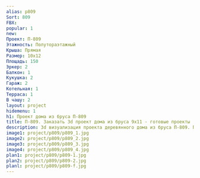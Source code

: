 ```yaml
---
alias: p809
Sort: 809
FBX: 
popular: 1
new: 
Проект: П-809
Этажность: Полутораэтажный
Крыша: Прямая
Размер: 10х12
Площадь: 150
Эркер: 2
Балкон: 1
Кукушка: 2
Гараж: 2
Котельная: 1
Терраса: 1
В чашу: 2
layout: project
hidemenu: 1
h1: Проект дома из бруса П-809
title: П-809. Заказать 3d проект дома из бруса 9х11 - готовые проекты
description: 3d визуализация проекта деревянного дома из бруса П-809. Площадь 150 м2, размер 9х11. Вы можете внести любые изменения в проект.
image1: project/p809/p809_1.jpg
image2: project/p809/p809_2.jpg
image3: project/p809/p809_3.jpg
image4: project/p809/p809_4.jpg
plan1: project/p809/p809-1.jpg
plan2: project/p809/p809-2.jpg
planl: project/p809/p809-f.jpg
---
```

